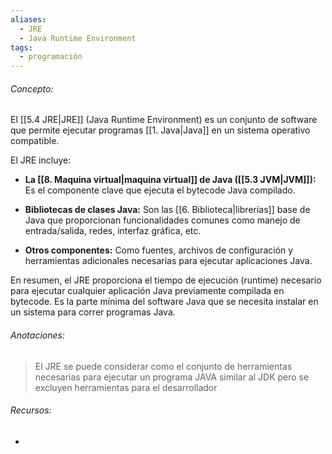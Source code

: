```yaml
---
aliases:
  - JRE
  - Java Runtime Environment
tags:
  - programación
---
```

###### Concepto:

El [[5.4 JRE|JRE]] (Java Runtime Environment) es un conjunto de software que permite ejecutar programas [[1. Java|Java]] en un sistema operativo compatible. 

El JRE incluye:

- **La [[8. Maquina virtual|maquina virtual]] de Java ([[5.3 JVM|JVM]]):** Es el componente clave que ejecuta el bytecode Java compilado.

- **Bibliotecas de clases Java:** Son las [[6. Biblioteca|librerías]] base de Java que proporcionan funcionalidades comunes como manejo de entrada/salida, redes, interfaz gráfica, etc.

- **Otros componentes:** Como fuentes, archivos de configuración y herramientas adicionales necesarias para ejecutar aplicaciones Java.

En resumen, el JRE proporciona el tiempo de ejecución (runtime) necesario para ejecutar cualquier aplicación Java previamente compilada en bytecode. Es la parte mínima del software Java que se necesita instalar en un sistema para correr programas Java. 

###### Anotaciones:

> El JRE se puede considerar como el conjunto de herramientas necesarias para ejecutar un programa JAVA similar al JDK pero se excluyen herramientas para el desarrollador

###### Recursos:

- 
